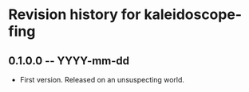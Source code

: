# Revision history for kaleidoscope-fing

## 0.1.0.0 -- YYYY-mm-dd

* First version. Released on an unsuspecting world.
